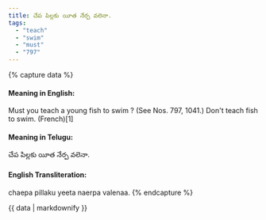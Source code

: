 ```yaml
---
title: చేప పిల్లకు యీత నేర్ప వలెనా.
tags:
  - "teach"
  - "swim"
  - "must"
  - "797"
---
```


{% capture data %}
#### Meaning in English:
Must you teach a young fish to swim ?
(See Nos. 797, 1041.)
Don't teach fish to swim. (French)[1]

#### Meaning in Telugu:
చేప పిల్లకు యీత నేర్ప వలెనా.

#### English Transliteration:
chaepa pillaku yeeta naerpa valenaa.
{% endcapture %}

<div class="notice">{{ data | markdownify }}</div>

